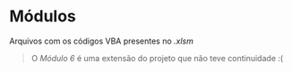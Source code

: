 # Módulos
Arquivos com os códigos VBA presentes no *.xlsm*

>O *Módulo 6* é uma extensão do projeto que não teve continuidade :(
